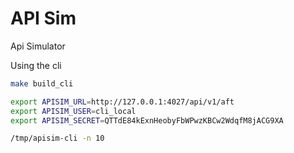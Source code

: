 # API Sim

Api Simulator

Using the cli
```bash
make build_cli

export APISIM_URL=http://127.0.0.1:4027/api/v1/aft
export APISIM_USER=cli_local
export APISIM_SECRET=QTTdE84kExnHeobyFbWPwzKBCw2WdqfM8jACG9XA

/tmp/apisim-cli -n 10
```
